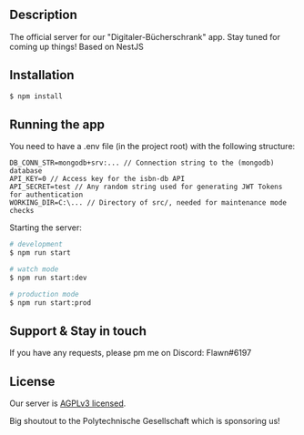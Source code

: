 ## Description
The official server for our "Digitaler-Bücherschrank" app. Stay tuned for coming up things!
Based on NestJS 


## Installation

```bash
$ npm install
```

## Running the app

You need to have a .env file (in the project root) with the following structure:
```text
DB_CONN_STR=mongodb+srv:... // Connection string to the (mongodb) database 
API_KEY=0 // Access key for the isbn-db API
API_SECRET=test // Any random string used for generating JWT Tokens for authentication
WORKING_DIR=C:\... // Directory of src/, needed for maintenance mode checks
```


Starting the server:
```bash
# development
$ npm run start

# watch mode
$ npm run start:dev

# production mode
$ npm run start:prod
```

## Support & Stay in touch

If you have any requests, please pm me on Discord: Flawn#6197 

## License

Our server is [AGPLv3 licensed](https://www.gnu.org/licenses/agpl-3.0.txt).

Big shoutout to the Polytechnische Gesellschaft which is sponsoring us!
